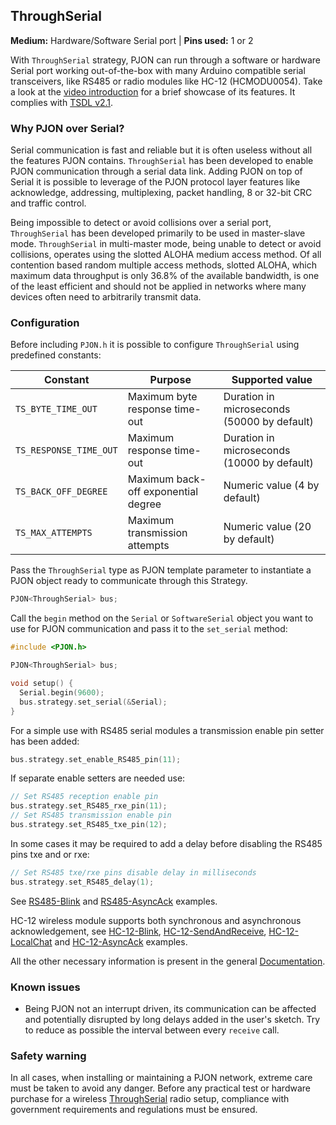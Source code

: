 ## ThroughSerial

**Medium:** Hardware/Software Serial port |
**Pins used:** 1 or 2

With `ThroughSerial` strategy, PJON can run through a software or hardware Serial port working out-of-the-box with many Arduino compatible serial transceivers, like RS485 or radio modules like HC-12 (HCMODU0054). Take a look at the [video introduction](https://www.youtube.com/watch?v=H4jUsgvM-lw) for a brief showcase of its features. It complies with [TSDL v2.1](/src/strategies/ThroughSerial/specification/TSDL-specification-v2.1.md).

### Why PJON over Serial?
Serial communication is fast and reliable but it is often useless without all the features PJON contains. `ThroughSerial` has been developed to enable PJON communication through a serial data link. Adding PJON on top of Serial it is possible to leverage of the PJON protocol layer features like acknowledge, addressing, multiplexing, packet handling, 8 or 32-bit CRC and traffic control.

Being impossible to detect or avoid collisions over a serial port, `ThroughSerial` has been developed primarily to be used in master-slave mode. `ThroughSerial` in multi-master mode, being unable to detect or avoid collisions, operates using the slotted ALOHA medium access method. Of all contention based random multiple access methods, slotted ALOHA, which maximum data throughput is only 36.8% of the available bandwidth, is one of the least efficient and should not be applied in networks where many devices often need to arbitrarily transmit data.

### Configuration
Before including `PJON.h` it is possible to configure `ThroughSerial` using predefined constants:

| Constant                | Purpose                             | Supported value                            |
| ----------------------- |------------------------------------ | ------------------------------------------ |
| `TS_BYTE_TIME_OUT`      | Maximum byte response time-out      | Duration in microseconds (50000 by default) |
| `TS_RESPONSE_TIME_OUT`  | Maximum response time-out           | Duration in microseconds (10000 by default) |
| `TS_BACK_OFF_DEGREE`  | Maximum back-off exponential degree | Numeric value (4 by default)               |
| `TS_MAX_ATTEMPTS`     | Maximum transmission attempts       | Numeric value (20 by default)              |


Pass the `ThroughSerial` type as PJON template parameter to instantiate a PJON object ready to communicate through this Strategy.
```cpp  
PJON<ThroughSerial> bus;
```
Call the `begin` method on the `Serial` or `SoftwareSerial`  object you want to use for PJON communication and pass it to the `set_serial` method:
```cpp  
#include <PJON.h>

PJON<ThroughSerial> bus;

void setup() {
  Serial.begin(9600);
  bus.strategy.set_serial(&Serial);
}
```
For a simple use with RS485 serial modules a transmission enable pin setter has been added:
```cpp  
bus.strategy.set_enable_RS485_pin(11);
```
If separate enable setters are needed use:
```cpp  
// Set RS485 reception enable pin
bus.strategy.set_RS485_rxe_pin(11);
// Set RS485 transmission enable pin
bus.strategy.set_RS485_txe_pin(12);
```
In some cases it may be required to add a delay before disabling the RS485 pins txe and or rxe:
```cpp
// Set RS485 txe/rxe pins disable delay in milliseconds
bus.strategy.set_RS485_delay(1);
```

See [RS485-Blink](../../../examples/ARDUINO/Local/ThroughSerial/RS485-Blink) and [RS485-AsyncAck](../../../examples/ARDUINO/Local/ThroughSerial/RS485-AsyncAck) examples.

HC-12 wireless module supports both synchronous and asynchronous acknowledgement, see [HC-12-Blink](../../../examples/ARDUINO/Local/ThroughSerial/HC-12-Blink), [HC-12-SendAndReceive](../../../examples/ARDUINO/Local/ThroughSerial/HC-12-SendAndReceive), [HC-12-LocalChat](../../../examples/ARDUINO/Local/ThroughSerial/HC-12-LocalChat) and [HC-12-AsyncAck](../../../examples/ARDUINO/Local/ThroughSerial/HC-12-AsyncAck) examples.

All the other necessary information is present in the general [Documentation](/documentation).

### Known issues
- Being PJON not an interrupt driven, its communication can be affected and potentially disrupted by long delays added in the user's sketch. Try to reduce as possible the interval between every `receive` call.

### Safety warning
In all cases, when installing or maintaining a PJON network, extreme care must be taken to avoid any danger. Before any practical test or hardware purchase for a wireless [ThroughSerial](/src/strategies/ThroughSerial) radio setup, compliance with government requirements and regulations must be ensured.
